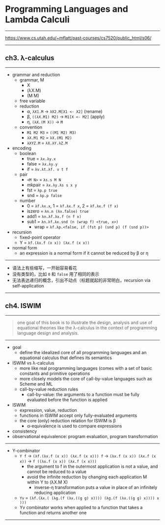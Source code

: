# Programming Languages and Lambda Calculi

---

https://www.cs.utah.edu/~mflatt/past-courses/cs7520/public_html/s06/

---

## ch3. λ-calculus

---

- grammar and reduction
    - grammar, M
        - X
        - (λX.M)
        - (M M)
    - free variable
    - reduction
        - α, `λX1.M` -> `λX2.M[X1 <- X2]` (rename)
        - β, `((λX.M1) M2)` -> `M1[X <- M2]` (apply)
        - η, `(λX.(M X))` -> `M`
    - convention
        - `M1 M2 M3` = `((M1 M2) M3)`
        - `λX.M1 M2` = `λX.(M1 M2)`
        - `λXYZ.M` = `λX.λY.λZ.M`
- encoding
    - boolean
        - true = `λx.λy.x`
        - false = `λx.λy.y`
        - if = `λv.λt.λf. v t f`
    - pair
        - `<M N>` = `λs.s M N`
        - mkpair = `λx.λy.λs s x y`
        - fst = `λp.p true`
        - snd = `λp.p false`
    - number
        - 0 = `λf.λx.x`, 1 = `λf.λx.f x`, 2 = `λf.λx.f (f x)`
        - iszero = `λn.n (λx.false) true`
        - add1 = `λn.λf.λx.f (n f x)`
        - sub1 = `λn.λf.λx.snd (n (wrap f) <true, x>)`
            - wrap = `λf.λp.<false, if (fst p) (snd p) (f (snd p))>`
- recursion
    - fixed-point operator
    - Y = `λf.(λx.f (x x)) (λx.f (x x))`
- normal form
    - an expression is a normal form if it cannot be reduced by β or η

---

- 语法上有些缩写，一开始容易看花
- 没有类型的，比如 `0` 和 `false` 用了相同的表示
- 无法表达递归的概念，引出不动点（标题就起的非常明白，recursion via self-application

---

## ch4. ISWIM

---

> one goal of this book is to illustrate the design, analysis and use of
> equational theories like the λ-calculus in the context of programming
> language design and analysis.

---

- goal
    - define the idealized core of all programming languages and an equational calculus that defines its semantics
- ISWIM vs λ-calculus
    - more like real programming languages (comes with a set of basic constants and primitive operations
    - more closely models the core of call-by-value languages such as Scheme and ML
    - call-by-value reduction rules
        - call-by-value: the arguments to a function must be fully evaluated before the function is applied
- ISWIM
    - expression, value, reduction
    - functions in ISWIM accept only fully-evaluated arguments
    - the core (only) reduction relation for ISWIM is β
        - α-equivalence is used to compare expressions
- consistency
- observational equivalence: program evaluation, program transformation

---

- Y-combinator
    - `Y f` -> `(λf.(λx.f (x x)) (λx.f (x x))) f` -> `(λx.f (x x)) (λx.f (x x))` -> `f ((λx.f (x x)) (λx.f (x x)))`
        - the argument to f in the outermost application is not a value, and cannot be reduced to a value
        - avoid the infinite reduction by changing each application M within Y to (λX.M X)
            - inverse-η transformation puts a value in place of an infinitely reducing application
    - `Yv` = `(λf.(λx.( (λg.(f (λx.((g g) x)))) (λg.(f (λx.((g g) x)))) x )))`
    - Yv combinator works when applied to a function that takes a function and returns another one

---

